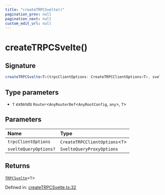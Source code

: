 ```yaml
---
title: "createTRPCSvelte()"
pagination_prev: null
pagination_next: null
custom_edit_url: null
---
```


# createTRPCSvelte()

## Signature

```ts
createTRPCSvelte<T>(trpcClientOptions: CreateTRPCClientOptions<T>, svelteQueryOptions?: SvelteQueryProxyOptions): TRPCSvelte<T>;
```

## Type parameters

- `T` *extends* `Router`<`AnyRouterDef`<`AnyRootConfig`, `any`\>, `T`\>

## Parameters

| Name | Type |
| :------ | :------ |
| `trpcClientOptions` | `CreateTRPCClientOptions`<`T`\> |
| `svelteQueryOptions?` | `SvelteQueryProxyOptions` |

## Returns

[`TRPCSvelte`](../types/TRPCSvelte.md)<`T`\>

Defined in:  [createTRPCSvelte.ts:32](https://github.com/bevm0/trpc-svelte-toolbox/blob/916a475/packages/trpc-svelte-query/src/createTRPCSvelte.ts#L32)
